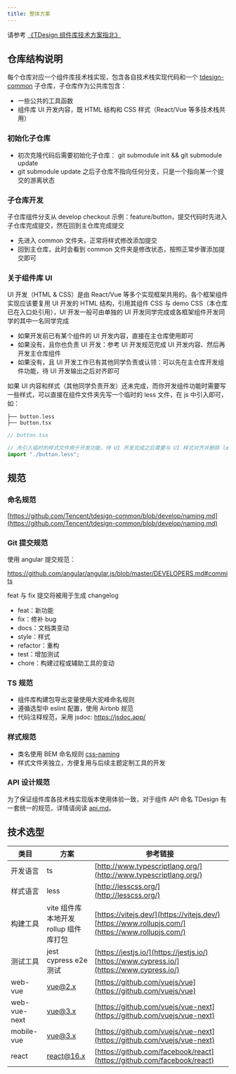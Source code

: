 ```yaml
---
title: 整体方案
---
```


请参考 [《TDesign 组件库技术方案指北》](https://mp.weixin.qq.com/s?__biz=Mzg3MjYwODA1OA==&mid=2247515208&idx=1&sn=166d4a5313cadbb80d2a401edf46b455)
## 仓库结构说明

每个仓库对应一个组件库技术栈实现，包含各自技术栈实现代码和一个 [tdesign-common](https://github.com/Tencent/tdesign-common) 子仓库，子仓库作为公共库包含：

- 一些公共的工具函数
- 组件库 UI 开发内容，既 HTML 结构和 CSS 样式（React/Vue 等多技术栈共用）

### 初始化子仓库

- 初次克隆代码后需要初始化子仓库： git submodule init && git submodule update
- git submodule update 之后子仓库不指向任何分支，只是一个指向某一个提交的游离状态

### 子仓库开发

子仓库组件分支从 develop checkout 示例：feature/button，提交代码时先进入子仓库完成提交，然在回到主仓库完成提交

- 先进入 common 文件夹，正常将样式修改添加提交
- 回到主仓库，此时会看到 common 文件夹是修改状态，按照正常步骤添加提交即可

### 关于组件库 UI

UI 开发（HTML & CSS）是由 React/Vue 等多个实现框架共用的。各个框架组件实现应该要复用 UI 开发的 HTML 结构，引用其组件 CSS 与 demo CSS（本仓库已在入口处引用），UI 开发一般可由单独的 UI 开发同学完成或各框架组件开发同学的其中一名同学完成

- 如果开发前已有某个组件的 UI 开发内容，直接在主仓库使用即可
- 如果没有，且你也负责 UI 开发：参考 UI 开发规范完成 UI 开发内容、然后再开发主仓库组件
- 如果没有，且 UI 开发工作已有其他同学负责或认领：可以先在主仓库开发组件功能，待 UI 开发输出之后对齐即可

如果 UI 内容和样式（其他同学负责开发）还未完成，而你开发组件功能时需要写一些样式，可以直接在组件文件夹先写一个临时的 less 文件，在 js 中引入即可，如：

```
├── button.less
├── button.tsx
```

```js
// button.tsx

// 先引入临时的样式文件用于开发功能，待 UI 开发完成之后需要与 UI 样式对齐并删除 less 文件
import "./button.less";
```

## 规范

### 命名规范

[https://github.com/Tencent/tdesign-common/blob/develop/naming.md](https://github.com/Tencent/tdesign-common/blob/develop/naming.md)

### Git 提交规范

使用 angular 提交规范：

<https://github.com/angular/angular.js/blob/master/DEVELOPERS.md#commits>

feat 与 fix 提交将被用于生成 changelog

- feat：新功能
- fix：修补 bug
- docs：文档类变动
- style：样式
- refactor：重构
- test：增加测试
- chore：构建过程或辅助工具的变动

### TS 规范

- 组件库构建包导出变量使用大驼峰命名规则
- 遵循选型中 eslint 配置，使用 Airbnb 规范
- 代码注释规范，采用 jsdoc: <https://jsdoc.app/>

### 样式规范

- 类名使用 BEM 命名规则 [css-naming](https://github.com/Tencent/tdesign-common/blob/develop/css-naming.md)
- 样式文件夹独立，方便复用与后续主题定制工具的开发

### API 设计规范

为了保证组件库各技术栈实现版本使用体验一致，对于组件 API 命名 TDesign 有一套统一的规范，详情请阅读 [api.md](https://github.com/Tencent/tdesign-common/blob/develop/api.md)。

## 技术选型

| 类目         | 方案                                                                         | 参考链接                                                                                                                                                 |
| ------------ | ---------------------------------------------------------------------------- | -------------------------------------------------------------------------------------------------------------------------------------------------------- |
| 开发语言     | ts                                                                           | [http://www.typescriptlang.org/](http://www.typescriptlang.org/)                                                                                         |
| 样式语言     | less                                                                         | [http://lesscss.org/](http://lesscss.org/)                                                                                                               |
| 构建工具     | vite 组件库本地开发 <br> rollup 组件库打包 | [https://vitejs.dev/](https://vitejs.dev/)<br>[https://www.rollupjs.com/](https://www.rollupjs.com/) |
| 测试工具     | jest <br> cypress e2e 测试                                                   | [https://jestjs.io/](https://jestjs.io/)<br>[https://www.cypress.io/](https://www.cypress.io/)                                                           |
| web-vue      | vue@2.x                                                                      | [https://github.com/vuejs/vue](https://github.com/vuejs/vue)                                                                                             |
| web-vue-next | vue@3.x                                                                      | [https://github.com/vuejs/vue-next](https://github.com/vuejs/vue-next)                                                                                   |
| mobile-vue   | vue@3.x                                                                      | [https://github.com/vuejs/vue-next](https://github.com/vuejs/vue-next)                                                                                   |
| react        | react@16.x                                                                   | [https://github.com/facebook/react](https://github.com/facebook/react)                                                                                   |
